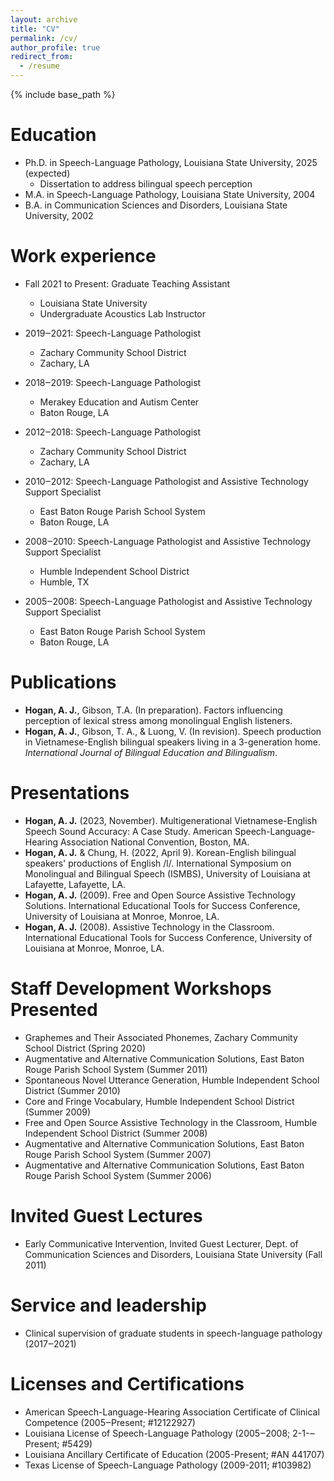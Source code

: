 ```yaml
---
layout: archive
title: "CV"
permalink: /cv/
author_profile: true
redirect_from:
  - /resume
---
```


{% include base_path %}

Education
======
* Ph.D. in Speech-Language Pathology, Louisiana State University, 2025 (expected)
  * Dissertation to address bilingual speech perception
* M.A. in Speech-Language Pathology, Louisiana State University, 2004
* B.A. in Communication Sciences and Disorders, Louisiana State University, 2002

Work experience
======
* Fall 2021 to Present: Graduate Teaching Assistant
  * Louisiana State University
  * Undergraduate Acoustics Lab Instructor

* 2019‒2021: Speech-Language Pathologist
  * Zachary Community School District
  * Zachary, LA

* 2018‒2019: Speech-Language Pathologist
  * Merakey Education and Autism Center
  * Baton Rouge, LA

* 2012‒2018: Speech-Language Pathologist
  * Zachary Community School District
  * Zachary, LA

* 2010‒2012: Speech-Language Pathologist and Assistive Technology Support Specialist
  * East Baton Rouge Parish School System
  * Baton Rouge, LA

* 2008‒2010: Speech-Language Pathologist and Assistive Technology Support Specialist
  * Humble Independent School District
  * Humble, TX

* 2005‒2008: Speech-Language Pathologist and Assistive Technology Support Specialist
  * East Baton Rouge Parish School System
  * Baton Rouge, LA

Publications
======
* **Hogan, A. J.**, Gibson, T.A. (In preparation). Factors influencing perception of lexical stress among monolingual English listeners.
* **Hogan, A. J.**, Gibson, T. A., & Luong, V. (In revision). Speech production in Vietnamese-English bilingual speakers living in a 3-generation home. *International Journal of Bilingual Education and Bilingualism*.

Presentations
======
* **Hogan, A. J.** (2023, November). Multigenerational Vietnamese-English Speech Sound Accuracy: A Case Study. American Speech-Language-Hearing Association National Convention, Boston, MA.
* **Hogan, A. J.** & Chung, H. (2022, April 9). Korean-English bilingual speakers' productions of English /l/. International Symposium on Monolingual and Bilingual Speech (ISMBS), University of Louisiana at Lafayette, Lafayette, LA.
* **Hogan, A. J.** (2009). Free and Open Source Assistive Technology Solutions. International Educational Tools for Success Conference, University of Louisiana at Monroe, Monroe, LA.
* **Hogan, A. J.** (2008). Assistive Technology in the Classroom. International Educational Tools for Success Conference, University of Louisiana at Monroe, Monroe, LA.

Staff Development Workshops Presented
======
* Graphemes and Their Associated Phonemes, Zachary Community School District (Spring 2020)
* Augmentative and Alternative Communication Solutions, East Baton Rouge Parish School System (Summer 2011)
* Spontaneous Novel Utterance Generation, Humble Independent School District (Summer 2010)
* Core and Fringe Vocabulary, Humble Independent School District (Summer 2009)
* Free and Open Source Assistive Technology in the Classroom, Humble Independent School District (Summer 2008)
* Augmentative and Alternative Communication Solutions, East Baton Rouge Parish School System (Summer 2007)
* Augmentative and Alternative Communication Solutions, East Baton Rouge Parish School System (Summer 2006)

Invited Guest Lectures
======
* Early Communicative Intervention, Invited Guest Lecturer, Dept. of Communication Sciences and Disorders, Louisiana State University (Fall 2011)

Service and leadership
======
* Clinical supervision of graduate students in speech-language pathology (2017‒2021)

Licenses and Certifications
======
* American Speech-Language-Hearing Association Certificate of Clinical Competence (2005‒Present; #12122927)
* Louisiana License of Speech-Language Pathology (2005‒2008; 2-1-‒Present; #5429)
* Louisiana Ancillary Certificate of Education (2005-Present; #AN 441707)
* Texas License of Speech-Language Pathology (2009-2011; #103982)
